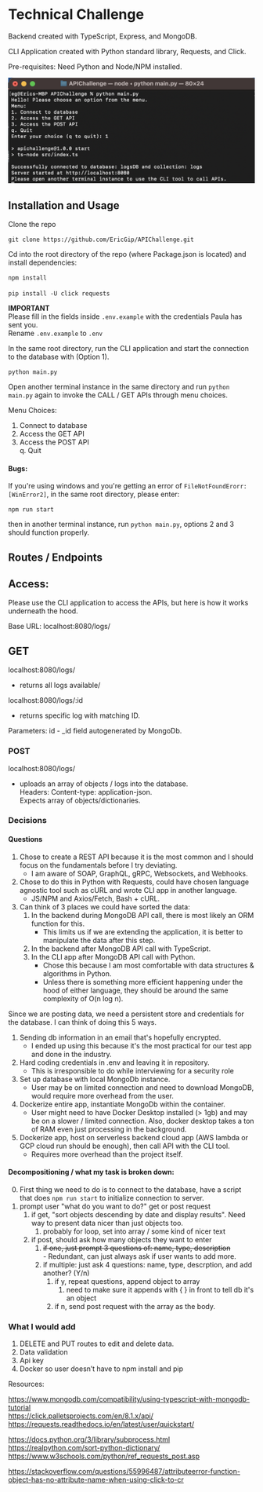 # Technical Challenge

Backend created with TypeScript, Express, and MongoDB. 

CLI Application created with Python standard library, Requests, and Click.

Pre-requisites: Need Python and Node/NPM installed.

![Alt text](media/Example.png)

## Installation and Usage

Clone the repo

```
git clone https://github.com/EricGip/APIChallenge.git
```

Cd into the root directory of the repo (where Package.json is located) and install dependencies:

```
npm install

pip install -U click requests
```

**IMPORTANT**  
Please fill in the fields inside `.env.example` with the credentials Paula has sent you.  
Rename `.env.example` to `.env`

In the same root directory, run the CLI application and start the connection to the database with (Option 1).  

```
python main.py 
```

Open another terminal instance in the same directory and run `python main.py` again to invoke the CALL / GET APIs through menu choices. 

Menu Choices:
   1. Connect to database  
   2. Access the GET API  
   3. Access the POST API  
   q. Quit  

#### Bugs: 
If you're using windows and you're getting an error of `FileNotFoundErorr: [WinError2]`, in the same root directory, please enter:

```
npm run start
```

then in another terminal instance, run `python main.py`, options 2 and 3 should function properly.

## Routes / Endpoints

## Access: 

Please use the CLI application to access the APIs, but here is how it works underneath the hood.

Base URL: localhost:8080/logs/ 

## GET

localhost:8080/logs/
   * returns all logs available/

localhost:8080/logs/:id
   * returns specific log with matching ID.

Parameters: 
id - _id field autogenerated by MongoDb.

### POST

localhost:8080/logs/  
   * uploads an array of objects / logs into the database.  
Headers: Content-type: application-json.    
Expects array of objects/dictionaries.  
  
### Decisions

#### Questions

1. Chose to create a REST API because it is the most common and I should focus on the fundamentals before I try deviating.  
   - I am aware of SOAP, GraphQL, gRPC, Websockets, and Webhooks.  
2. Chose to do this in Python with Requests, could have chosen language agnostic tool such as cURL and wrote CLI app in another language.  
   - JS/NPM and Axios/Fetch, Bash + cURL.
3. Can think of 3 places we could have sorted the data:
   1. In the backend during MongoDB API call, there is most likely an ORM function for this. 
      - This limits us if we are extending the application, it is better to manipulate the data after this step.
   2. In the backend after MongoDB API call with TypeScript.
   3. In the CLI app after MongoDB API call with Python.  
      - Chose this because I am most comfortable with data structures & algorithms in Python.  
      - Unless there is something more efficient happening under the hood of either language, they should be around the same complexity of O(n log n).  


Since we are posting data, we need a persistent store and credentials for the database. I can think of doing this 5 ways. 

1. Sending db information in an email that's hopefully encrypted.  
   - I ended up using this because it's the most practical for our test app and done in the industry.
2. Hard coding credentials in .env and leaving it in repository. 
   - This is irresponsible to do while interviewing for a security role
3. Set up database with local MongoDb instance.
   - User may be on limited connection and need to download MongoDB, would require more overhead from the user.
4. Dockerize entire app, instantiate MongoDb within the container. 
   - User might need to have Docker Desktop installed (> 1gb) and may be on a slower / limited connection. Also, docker desktop takes a ton of RAM even just processing in the background.  
5. Dockerize app, host on serverless backend cloud app (AWS lambda or GCP cloud run should be enough), then call API with the CLI tool.
   - Requires more overhead than the project itself.


#### Decompositioning / what my task is broken down: 

0. First thing we need to do is to connect to the database, have a script that does `npm run start` to initialize connection to server.
1. prompt user "what do you want to do?" get or post request
	1. if get, "sort objects descending by date and display results". Need way to present data nicer than just objects too.
		1. probably for loop, set into array / some kind of nicer text
	2. if post, should ask how many objects they want to enter   
		1. ~~if one, just prompt 3 questions of: name, type, description~~  
                     - Redundant, can just always ask if user wants to add more. 
		3. if multiple: just ask 4 questions: name, type, descrption, and add another? (Y/n)  
			1. if y, repeat questions, append object to array  
				1. need to make sure it appends with { } in front to tell db it's an object  
			2. if n, send post request with the array as the body.





### What I would add 
1. DELETE and PUT routes to edit and delete data.
2. Data validation
3. Api key
4. Docker so user doesn’t have to npm install and pip


Resources:

https://www.mongodb.com/compatibility/using-typescript-with-mongodb-tutorial  
https://click.palletsprojects.com/en/8.1.x/api/  
https://requests.readthedocs.io/en/latest/user/quickstart/  

https://docs.python.org/3/library/subprocess.html  
https://realpython.com/sort-python-dictionary/  
https://www.w3schools.com/python/ref_requests_post.asp  

https://stackoverflow.com/questions/55996487/attributeerror-function-object-has-no-attribute-name-when-using-click-to-cr
